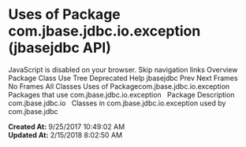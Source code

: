 # Uses of Package com.jbase.jdbc.io.exception (jbasejdbc   API)

JavaScript is disabled on your browser. Skip navigation links Overview Package Class Use Tree Deprecated Help jbasejdbc Prev Next Frames No Frames All Classes Uses of Packagecom.jbase.jdbc.io.exception Packages that use com.jbase.jdbc.io.exception   Package Description com.jbase.jdbc.io   Classes in com.jbase.jdbc.io.exception used by com.jbase.jdbc  

**Created At:** 9/25/2017 10:49:02 AM  
**Updated At:** 2/15/2018 8:02:50 AM  

